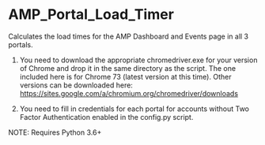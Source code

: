 # AMP_Portal_Load_Timer
Calculates the load times for the AMP Dashboard and Events page in all 3 portals.  

1. You need to download the appropriate chromedriver.exe for your version of Chrome and drop it in the same directory as the script.  The one included here is for Chrome 73 (latest version at this time).  Other versions can be downloaded here:
https://sites.google.com/a/chromium.org/chromedriver/downloads

2. You need to fill in credentials for each portal for accounts without Two Factor Authentication enabled in the config.py script.

NOTE: Requires Python 3.6+
